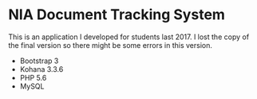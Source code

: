 # NIA Document Tracking System

This is an application I developed for students last 2017. I lost the copy of the final version so there might be some errors in this version.

- Bootstrap 3
- Kohana 3.3.6
- PHP 5.6
- MySQL